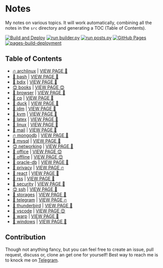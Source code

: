 # Notes

My notes on various topics. It will work automatically, combining all the notes in the `src` directory and generating a TOC (Table of Contents).

[![Build and Deploy](https://github.com/SharafatKarim/notes/actions/workflows/action.yml/badge.svg)](https://github.com/SharafatKarim/notes/actions/workflows/action.yml)
[![run builder.py](https://github.com/SharafatKarim/notes/actions/workflows/action.yml/badge.svg)](https://github.com/SharafatKarim/notes/actions/workflows/action.yml)
[![run posts.py](https://github.com/SharafatKarim/notes/actions/workflows/posts.yml/badge.svg)](https://github.com/SharafatKarim/notes/actions/workflows/posts.yml)
[![GitHub Pages](https://github.com/SharafatKarim/notes/actions/workflows/gh-pages.yml/badge.svg)](https://github.com/SharafatKarim/notes/actions/workflows/gh-pages.yml)
[![pages-build-deployment](https://github.com/SharafatKarim/notes/actions/workflows/pages/pages-build-deployment/badge.svg)](https://github.com/SharafatKarim/notes/actions/workflows/pages/pages-build-deployment)


## Table of Contents

- [🔥 archlinux](src/archlinux.md) | <a href='https://sharafat.is-a.dev/notes/archlinux' target='_blank'>VIEW PAGE 🍕</a>
- [🤖 bash](src/bash.md) | <a href='https://sharafat.is-a.dev/notes/bash' target='_blank'>VIEW PAGE 🤖</a>
- [👾 bdix](src/bdix.md) | <a href='https://sharafat.is-a.dev/notes/bdix' target='_blank'>VIEW PAGE 🚀</a>
- [😊 books](src/books.md) | <a href='https://sharafat.is-a.dev/notes/books' target='_blank'>VIEW PAGE 😊</a>
- [🚀 browser](src/browser.md) | <a href='https://sharafat.is-a.dev/notes/browser' target='_blank'>VIEW PAGE 🚀</a>
- [🎉 cp](src/cp.md) | <a href='https://sharafat.is-a.dev/notes/cp' target='_blank'>VIEW PAGE 🌈</a>
- [👾 duck](src/duck.md) | <a href='https://sharafat.is-a.dev/notes/duck' target='_blank'>VIEW PAGE 🌈</a>
- [🎸 idm](src/idm.md) | <a href='https://sharafat.is-a.dev/notes/idm' target='_blank'>VIEW PAGE 🍕</a>
- [👾 kvm](src/kvm.md) | <a href='https://sharafat.is-a.dev/notes/kvm' target='_blank'>VIEW PAGE 🎉</a>
- [👾 latex](src/latex.md) | <a href='https://sharafat.is-a.dev/notes/latex' target='_blank'>VIEW PAGE 🎉</a>
- [🍕 linux](src/linux.md) | <a href='https://sharafat.is-a.dev/notes/linux' target='_blank'>VIEW PAGE 🤖</a>
- [🍕 mail](src/mail.md) | <a href='https://sharafat.is-a.dev/notes/mail' target='_blank'>VIEW PAGE 🌈</a>
- [🔥 mongodb](src/mongodb.md) | <a href='https://sharafat.is-a.dev/notes/mongodb' target='_blank'>VIEW PAGE 👾</a>
- [🌟 mysql](src/mysql.md) | <a href='https://sharafat.is-a.dev/notes/mysql' target='_blank'>VIEW PAGE 🤖</a>
- [😊 networking](src/networking.md) | <a href='https://sharafat.is-a.dev/notes/networking' target='_blank'>VIEW PAGE 🌟</a>
- [🌈 office](src/office.md) | <a href='https://sharafat.is-a.dev/notes/office' target='_blank'>VIEW PAGE 😊</a>
- [🤖 offline](src/offline.md) | <a href='https://sharafat.is-a.dev/notes/offline' target='_blank'>VIEW PAGE 😊</a>
- [🌈 oracle-db](src/oracle-db.md) | <a href='https://sharafat.is-a.dev/notes/oracle-db' target='_blank'>VIEW PAGE 🤖</a>
- [🎸 privacy](src/privacy.md) | <a href='https://sharafat.is-a.dev/notes/privacy' target='_blank'>VIEW PAGE 🔥</a>
- [🎸 react](src/react.md) | <a href='https://sharafat.is-a.dev/notes/react' target='_blank'>VIEW PAGE 🌈</a>
- [🌈 rss](src/rss.md) | <a href='https://sharafat.is-a.dev/notes/rss' target='_blank'>VIEW PAGE 🍕</a>
- [🎉 security](src/security.md) | <a href='https://sharafat.is-a.dev/notes/security' target='_blank'>VIEW PAGE 🎉</a>
- [😊 ssh](src/ssh.md) | <a href='https://sharafat.is-a.dev/notes/ssh' target='_blank'>VIEW PAGE 🌈</a>
- [🍕 storages](src/storages.md) | <a href='https://sharafat.is-a.dev/notes/storages' target='_blank'>VIEW PAGE 🎉</a>
- [🌈 telegram](src/telegram.md) | <a href='https://sharafat.is-a.dev/notes/telegram' target='_blank'>VIEW PAGE 🔥</a>
- [🚀 thunderbird](src/thunderbird.md) | <a href='https://sharafat.is-a.dev/notes/thunderbird' target='_blank'>VIEW PAGE 🌟</a>
- [🍕 vscode](src/vscode.md) | <a href='https://sharafat.is-a.dev/notes/vscode' target='_blank'>VIEW PAGE 😊</a>
- [🍕 warp](src/warp.md) | <a href='https://sharafat.is-a.dev/notes/warp' target='_blank'>VIEW PAGE 🚀</a>
- [🌈 windows](src/windows.md) | <a href='https://sharafat.is-a.dev/notes/windows' target='_blank'>VIEW PAGE 🌈</a>

## Contribution

Though not anything fancy, but you can feel free to create an issue, pull request, discuss or, clone an get one for yourself!
Best way to reach me is to knock me on [Telegram](https://t.me/SharafatKarim).

